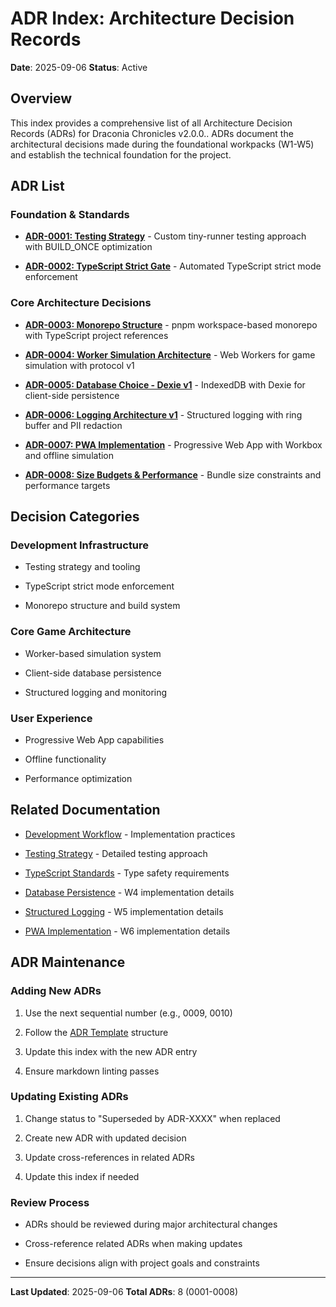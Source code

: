 <!-- markdownlint-disable -->

# ADR Index: Architecture Decision Records

**Date**: 2025-09-06
**Status**: Active

## Overview

This index provides a comprehensive list of all Architecture Decision Records (ADRs) for
Draconia
Chronicles
v2.0.0..
ADRs document the architectural decisions made during the foundational workpacks (W1-W5)
and
establish
the
technical
foundation
for
the
project.

## ADR List

### Foundation & Standards

- **[ADR-0001: Testing Strategy](./0001-testing-strategy.md)** - Custom tiny-runner testing approach with BUILD_ONCE optimization

- **[ADR-0002: TypeScript Strict Gate](./0002-typescript-strict-gate.md)** - Automated TypeScript strict mode enforcement

### Core Architecture Decisions

- **[ADR-0003: Monorepo Structure](./0003-monorepo.md)** - pnpm workspace-based monorepo with TypeScript project references

- **[ADR-0004: Worker Simulation Architecture](./0004-worker-sim.md)** - Web Workers for game simulation with protocol v1

- **[ADR-0005: Database Choice - Dexie v1](./0005-dexie-v1.md)** - IndexedDB with Dexie for client-side persistence

- **[ADR-0006: Logging Architecture v1](./0006-logging-v1.md)** - Structured logging with ring buffer and PII redaction

- **[ADR-0007: PWA Implementation](./0007-pwa.md)** - Progressive Web App with Workbox and offline simulation

- **[ADR-0008: Size Budgets & Performance](./0008-size-budgets.md)** - Bundle size constraints and performance targets

## Decision Categories

### **Development Infrastructure**

- Testing strategy and tooling

- TypeScript strict mode enforcement

- Monorepo structure and build system

### **Core Game Architecture**

- Worker-based simulation system

- Client-side database persistence

- Structured logging and monitoring

### **User Experience**

- Progressive Web App capabilities

- Offline functionality

- Performance optimization

## Related Documentation

- [Development Workflow](../engineering/development-workflow.md) - Implementation practices

- [Testing Strategy](../engineering/testing.md) - Detailed testing approach

- [TypeScript Standards](../engineering/typescript.md) - Type safety requirements

- [Database Persistence](../engineering/database-persistence.md) - W4 implementation details

- [Structured Logging](../engineering/structured-logging.md) - W5 implementation details

- [PWA Implementation](../engineering/pwa-implementation.md) - W6 implementation details

## ADR Maintenance

### Adding New ADRs

1. Use the next sequential number (e.g., 0009, 0010)

1. Follow the [ADR Template](./TEMPLATE.md) structure

1. Update this index with the new ADR entry

1. Ensure markdown linting passes

### Updating Existing ADRs

1. Change status to "Superseded by ADR-XXXX" when replaced

1. Create new ADR with updated decision

1. Update cross-references in related ADRs

1. Update this index if needed

### Review Process

- ADRs should be reviewed during major architectural changes

- Cross-reference related ADRs when making updates

- Ensure decisions align with project goals and constraints

---

**Last Updated**: 2025-09-06
**Total ADRs**: 8 (0001-0008)
